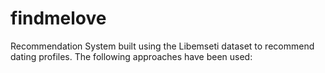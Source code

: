 # findmelove
Recommendation System built using the Libemseti dataset to recommend dating profiles. The following approaches have been used:
